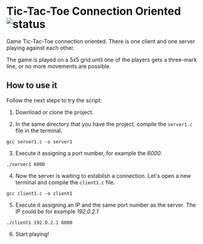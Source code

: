 # Tic-Tac-Toe Connection Oriented ![status](https://img.shields.io/badge/Status-Finished-red.svg)
Game Tic-Tac-Toe connection oriented. There is one client and one server playing against each other.

The game is played on a 5x5 grid until one of the players gets a three-mark line, or no more movements are possible.

## How to use it
Follow the next steps to try the script:

1. Download or clone the project.

2. In the same directory that you have the project, compile the `server1.c` file in the terminal.

```
gcc server1.c -o server1
```

3. Execute it assigning a port number, for example the _6000_.

```
./server1 6000
```

4. Now the server is waiting to establish a connection. Let's open a new terminal and compile the `client1.c` file.

```
gcc client1.c -o client1
```

5. Execute it assigning an IP and the same port number as the server. The IP could be for example _192.0.2.1_

```
./client1 192.0.2.1 6000
```

6. Start playing!
